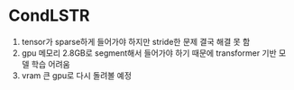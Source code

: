 # CondLSTR

1. tensor가 sparse하게 들어가야 하지만 stride한 문제 결국 해결 못 함
2. gpu 메모리 2.8GB로 segment해서 들어가야 하기 때문에 transformer 기반 모델 학습 어려움
3. vram 큰 gpu로 다시 돌려볼 예정

